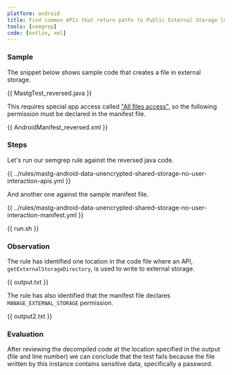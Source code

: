 ```yaml
---
platform: android
title: Find common APIs that return paths to Public External Storage locations
tools: [semgrep]
code: [kotlin, xml]
---
```


### Sample

The snippet below shows sample code that creates a file in external storage.

{{ MastgTest_reversed.java }}

This requires special app access called ["All files access"](https://developer.android.com/preview/privacy/storage#all-files-access), so the following permission must be declared in the manifest file.

{{ AndroidManifest_reversed.xml }}

### Steps

Let's run our semgrep rule against the reversed java code.

{{ ../rules/mastg-android-data-unencrypted-shared-storage-no-user-interaction-apis.yml }}

And another one against the sample manifest file.

{{ ../rules/mastg-android-data-unencrypted-shared-storage-no-user-interaction-manifest.yml }}

{{ run.sh }}

### Observation

The rule has identified one location in the code file where an API, `getExternalStorageDirectory`, is used to write to external storage.

{{ output.txt }}

The rule has also identified that the manifest file declares `MANAGE_EXTERNAL_STORAGE` permission.

{{ output2.txt }}

### Evaluation

After reviewing the decompiled code at the location specified in the output (file and line number) we can conclude that the test fails because the file written by this instance contains sensitive data, specifically a password.
